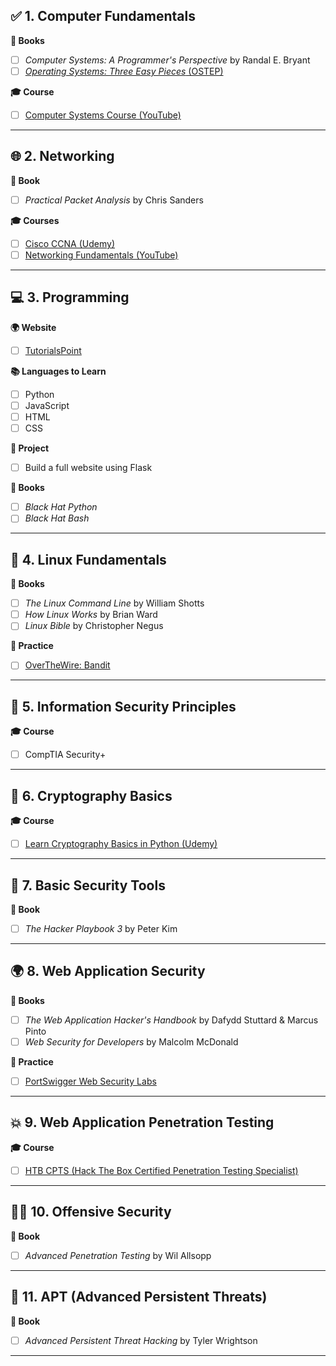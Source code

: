 ## ✅ 1. Computer Fundamentals

**📘 Books**
- [ ] *Computer Systems: A Programmer's Perspective* by Randal E. Bryant  
- [ ] [*Operating Systems: Three Easy Pieces* (OSTEP)](https://pages.cs.wisc.edu/~remzi/OSTEP/)

**🎓 Course**
- [ ] [Computer Systems Course (YouTube)](https://youtu.be/LfaMVlDaQ24?si=4KrEEG-9DS2KgV-S)

---

## 🌐 2. Networking

**📘 Book**
- [ ] *Practical Packet Analysis* by Chris Sanders

**🎓 Courses**
- [ ] [Cisco CCNA (Udemy)](https://www.udemy.com/course/cisco-ccna-icnd2-200-105-complete-course-sims-and-gns3/?couponCode=KEEPLEARNINGOCTA)
- [ ] [Networking Fundamentals (YouTube)](https://www.youtube.com/watch?v=H8W9oMNSuwo&list=PLxbwE86jKRgMpuZuLBivzlM8s2Dk5lXBQ)

---

## 💻 3. Programming

**🌍 Website**
- [ ] [TutorialsPoint](https://tutorialspoint.com)

**📚 Languages to Learn**
- [ ] Python  
- [ ] JavaScript  
- [ ] HTML  
- [ ] CSS  

**🧠 Project**
- [ ] Build a full website using Flask

**📘 Books**
- [ ] *Black Hat Python*  
- [ ] *Black Hat Bash*

---

## 🐧 4. Linux Fundamentals

**📘 Books**
- [ ] *The Linux Command Line* by William Shotts  
- [ ] *How Linux Works* by Brian Ward  
- [ ] *Linux Bible* by Christopher Negus  

**🧠 Practice**
- [ ] [OverTheWire: Bandit](https://overthewire.org/wargames/bandit/)

---

## 🔐 5. Information Security Principles

**🎓 Course**
- [ ] CompTIA Security+

---

## 🔢 6. Cryptography Basics

**🎓 Course**
- [ ] [Learn Cryptography Basics in Python (Udemy)](https://www.udemy.com/course/learn-cryptography-basics-in-python/?couponCode=KEEPLEARNINGOCTA)

---

## 🧰 7. Basic Security Tools

**📘 Book**
- [ ] *The Hacker Playbook 3* by Peter Kim

---

## 🌍 8. Web Application Security

**📘 Books**
- [ ] *The Web Application Hacker's Handbook* by Dafydd Stuttard & Marcus Pinto  
- [ ] *Web Security for Developers* by Malcolm McDonald  

**🧪 Practice**
- [ ] [PortSwigger Web Security Labs](https://portswigger.net/web-security/all-labs)

---

## 💥 9. Web Application Penetration Testing

**🎓 Course**
- [ ] [HTB CPTS (Hack The Box Certified Penetration Testing Specialist)](https://academy.hackthebox.com/)

---

## 🕵️‍♂️ 10. Offensive Security

**📘 Book**
- [ ] *Advanced Penetration Testing* by Wil Allsopp

---

## 🧨 11. APT (Advanced Persistent Threats)

**📘 Book**
- [ ] *Advanced Persistent Threat Hacking* by Tyler Wrightson

---

